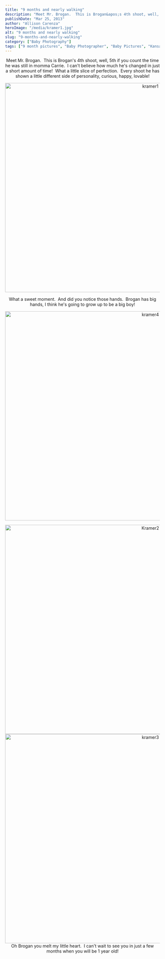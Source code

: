 ```yaml
---
title: "9 months and nearly walking"
description: "Meet Mr. Brogan.  This is Brogan&apos;s 4th shoot, well, 5th if you count the time he was still in momma "
publishDate: "Mar 25, 2013"
author: "Allison Carenza"
heroImage: "/media/kramer1.jpg"
alt: "9 months and nearly walking"
slug: "9-months-and-nearly-walking"
category: ["Baby Photography"]
tags: ["9 month pictures", "Baby Photographer", "Baby Pictures", "Kansas City Photographer"]
---
```


<p style="text-align: center;">
<p style="text-align: center;">Meet Mr. Brogan.  This is Brogan&apos;s 4th shoot, well, 5th if you count the time he was still in momma Carrie.  I can&apos;t believe how much he&apos;s changed in just a short amount of time!  What a little slice of perfection.  Every shoot he has shown a little different side of personality, curious, happy, lovable!</p>
<p style="text-align: center;"><img class="aligncenter size-full wp-image-4762" alt="kramer1" src="/media/kramer1.jpg" width="930" height="680" srcset="/media/kramer1.jpg 930w, /media/kramer1-300x219.jpg 300w, /media/kramer1-768x562.jpg 768w" sizes="(max-width: 930px) 100vw, 930px" /></p>
<p style="text-align: center;">What a sweet moment.  And did you notice those hands.  Brogan has big hands, I think he&apos;s going to grow up to be a big boy!</p>
<p style="text-align: center;"><img class="aligncenter size-full wp-image-4765" alt="kramer4" src="/media/kramer4.jpg" width="930" height="680" srcset="/media/kramer4.jpg 930w, /media/kramer4-300x219.jpg 300w, /media/kramer4-768x562.jpg 768w" sizes="(max-width: 930px) 100vw, 930px" /></p>
<p style="text-align: center;"><img class="aligncenter size-full wp-image-4763" alt="Kramer2" src="/media/Kramer2.jpg" width="930" height="680" /> <img class="aligncenter size-full wp-image-4764" alt="kramer3" src="/media/kramer3.jpg" width="930" height="680" srcset="/media/kramer3.jpg 930w, /media/kramer3-300x219.jpg 300w, /media/kramer3-768x562.jpg 768w" sizes="(max-width: 930px) 100vw, 930px" /> Oh Brogan you melt my little heart.  I can&apos;t wait to see you in just a few months when you will be 1 year old!</p>
